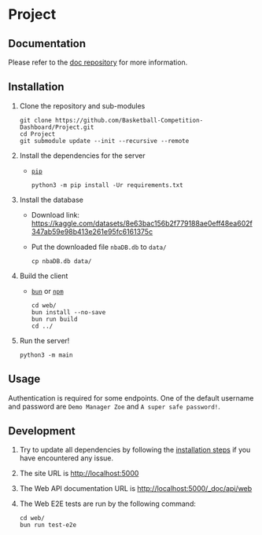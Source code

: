 # Project

## Documentation

Please refer to the [doc repository](https://github.com/Basketball-Competition-Dashboard/doc) for more information.

## Installation

1. Clone the repository and sub-modules

    ```shell
    git clone https://github.com/Basketball-Competition-Dashboard/Project.git
    cd Project
    git submodule update --init --recursive --remote
    ```

2. Install the dependencies for the server

    - [`pip`](https://pip.pypa.io/en/stable/installation/)

        ```shell
        python3 -m pip install -Ur requirements.txt
        ```

3. Install the database

    - Download link: https://kaggle.com/datasets/8e63bac156b2f779188ae0eff48ea602f347ab59e98b413e261e95fc6161375c

    - Put the downloaded file `nbaDB.db` to `data/`

        ```shell
        cp nbaDB.db data/
        ```

4. Build the client

    - [`bun`](https://bun.sh) or [`npm`](https://www.npmjs.com/)

        ```shell
        cd web/
        bun install --no-save
        bun run build
        cd ../
        ```

5. Run the server!

    ```shell
    python3 -m main
    ```

## Usage

Authentication is required for some endpoints. One of the default username and password are `Demo Manager Zoe` and `A super safe password!`.

## Development

1. Try to update all dependencies by following the [installation steps](#installation) if you have encountered any issue.
2. The site URL is [http://localhost:5000](http://localhost:5000)
3. The Web API documentation URL is [http://localhost:5000/_doc/api/web](http://localhost:5000/_doc/api/web)
4. The Web E2E tests are run by the following command:

    ```shell
    cd web/
    bun run test-e2e
    ```

